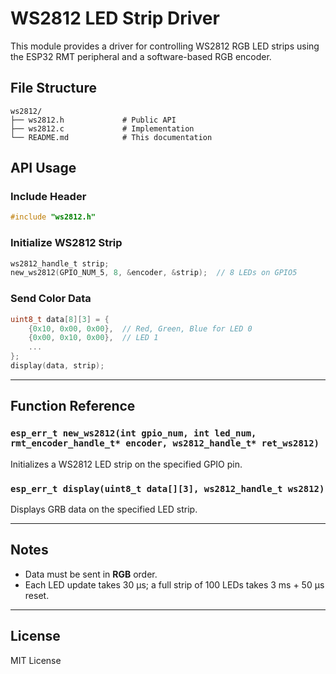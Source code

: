 # WS2812 LED Strip Driver

This module provides a driver for controlling WS2812 RGB LED strips using the ESP32 RMT peripheral and a software-based RGB encoder.


## File Structure

```
ws2812/
├── ws2812.h             # Public API
├── ws2812.c             # Implementation
└── README.md            # This documentation
```

## API Usage

### Include Header

```c
#include "ws2812.h"
```

### Initialize WS2812 Strip

```c
ws2812_handle_t strip;
new_ws2812(GPIO_NUM_5, 8, &encoder, &strip);  // 8 LEDs on GPIO5
```

### Send Color Data

```c
uint8_t data[8][3] = {
    {0x10, 0x00, 0x00},  // Red, Green, Blue for LED 0
    {0x00, 0x10, 0x00},  // LED 1
    ...
};
display(data, strip);
```

---

## Function Reference

### `esp_err_t new_ws2812(int gpio_num, int led_num, rmt_encoder_handle_t* encoder, ws2812_handle_t* ret_ws2812)`

Initializes a WS2812 LED strip on the specified GPIO pin.

### `esp_err_t display(uint8_t data[][3], ws2812_handle_t ws2812)`

Displays GRB data on the specified LED strip.

---

## Notes

- Data must be sent in **RGB** order.
- Each LED update takes 30 µs; a full strip of 100 LEDs takes 3 ms + 50 µs reset.

---

## License

MIT License
